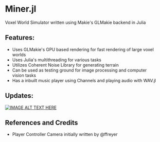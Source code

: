 # Miner.jl

Voxel World Simulator written using Makie's GLMakie backend in Julia

## Features:
- Uses GLMakie's GPU based rendering for fast rendering of large voxel worlds
- Uses Julia's multithreading for various tasks
- Utilizes Coherent Noise Library for generating terrain
- Can be used as testing ground for image processing and computer vision tasks
- Has a inbuilt music player using Channels and playing audio with WAV.jl

## Updates:

[![IMAGE ALT TEXT HERE](https://i.imgur.com/eeAaJuK.png)](https://youtu.be/S-uLTsE2wZg)

## References and Credits
- Player Controller Camera initially written by @ffreyer
